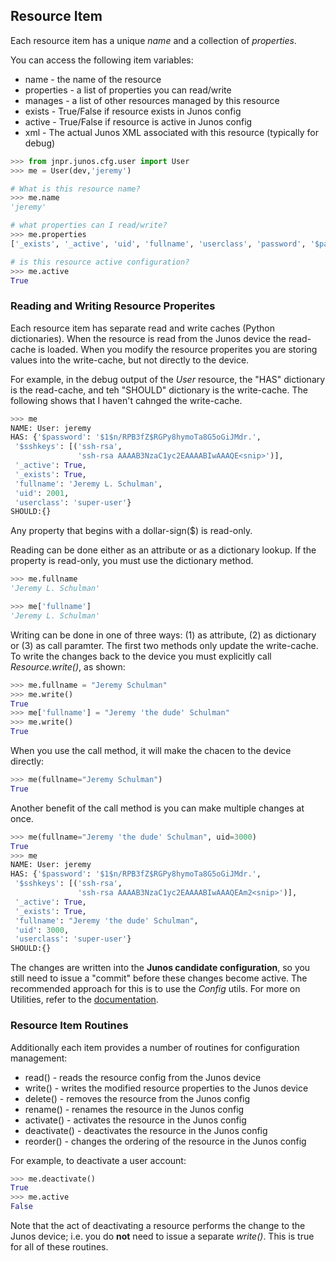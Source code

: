## Resource Item

Each resource item has a unique _name_ and a collection of _properties_.  

You can access the following item variables:

  * name - the name of the resource
  * properties - a list of properties you can read/write
  * manages - a list of other resources managed by this resource 
  * exists - True/False if resource exists in Junos config
  * active - True/False if resource is active in Junos config
  * xml - The actual Junos XML associated with this resource (typically for debug)

````python
>>> from jnpr.junos.cfg.user import User
>>> me = User(dev,'jeremy')

# What is this resource name?
>>> me.name
'jeremy'

# what properties can I read/write?
>>> me.properties
['_exists', '_active', 'uid', 'fullname', 'userclass', 'password', '$password', '$sshkeys']

# is this resource active configuration?
>>> me.active
True
````

### Reading and Writing Resource Properites

Each resource item has separate read and write caches (Python dictionaries).  When the resource is read from the Junos device the read-cache is loaded.  When you modify the resource properites you are storing values into the write-cache, but not directly to the device.  

For example, in the debug output of the _User_ resource, the "HAS" dictionary is the read-cache, and teh "SHOULD" dictionary is the write-cache.  The following shows that I haven't cahnged the write-cache.
````python
>>> me
NAME: User: jeremy
HAS: {'$password': '$1$n/RPB3fZ$RGPy8hymoTa8G5oGiJMdr.',
 '$sshkeys': [('ssh-rsa',
               'ssh-rsa AAAAB3NzaC1yc2EAAAABIwAAAQE<snip>')],
 '_active': True,
 '_exists': True,
 'fullname': 'Jeremy L. Schulman',
 'uid': 2001,
 'userclass': 'super-user'}
SHOULD:{}
````

Any property that begins with a dollar-sign($) is read-only.

Reading can be done either as an attribute or as a dictionary lookup.  If the property is read-only, you must use the dictionary method.
````python
>>> me.fullname
'Jeremy L. Schulman'

>>> me['fullname']
'Jeremy L. Schulman'
````

Writing can be done in one of three ways: (1) as attribute, (2) as dictionary or (3) as call paramter.  The first two methods only update the write-cache.  To write the changes back to the device you must explicitly call _Resource.write()_, as shown:
````python
>>> me.fullname = "Jeremy Schulman"
>>> me.write()
True
>>> me['fullname'] = "Jeremy 'the dude' Schulman"
>>> me.write()
True
````

When you use the call method, it will make the chacen to the device directly:
````python
>>> me(fullname="Jeremy Schulman")
True
````
Another benefit of the call method is you can make multiple changes at once. 
````python
>>> me(fullname="Jeremy 'the dude' Schulman", uid=3000)
True
>>> me
NAME: User: jeremy
HAS: {'$password': '$1$n/RPB3fZ$RGPy8hymoTa8G5oGiJMdr.',
 '$sshkeys': [('ssh-rsa',
               'ssh-rsa AAAAB3NzaC1yc2EAAAABIwAAAQEAm2<snip>')],
 '_active': True,
 '_exists': True,
 'fullname': "Jeremy 'the dude' Schulman",
 'uid': 3000,
 'userclass': 'super-user'}
SHOULD:{}
````

The changes are written into the **Junos candidate configuration**, so you still need to issue a "commit" before these changes become active.  The recommended approach for this is to use the _Config_ utils.  For more on Utilities, refer to the [documentation](../utils/README.md).

### Resource Item Routines

Additionally each item provides a number of routines for configuration management:

  * read() - reads the resource config from the Junos device
  * write() - writes the modified resource properties to the Junos device
  * delete() - removes the resource from the Junos config
  * rename() - renames the resource in the Junos config
  * activate() - activates the resource in the Junos config
  * deactivate() - deactivates the resource in the Junos config
  * reorder() - changes the ordering of the resource in the Junos config

For example, to deactivate a user account:
````python
>>> me.deactivate()
True
>>> me.active
False
````
Note that the act of deactivating a resource performs the change to the Junos device; i.e. you do **not** need to issue a separate _write()_.  This is true for all of these routines.

